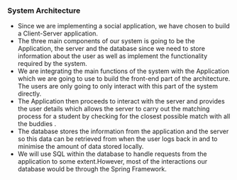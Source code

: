 ### System Architecture

* Since we are implementing a social application, we have chosen to build a Client-Server application.
* The three main components of our system is going to be the Application, the server and the database since we need to store information about the user as well as implement the functionality required by the system.
* We are integrating the main functions of the system with the Application which we are going to use to build the front-end part of the architecture. The users are only going to only interact with this part of the system directly.
* The Application then proceeds to interact with the server and provides the user details which allows the server to carry out the matching process for a student by checking for the closest possible match with all the buddies .
* The database stores the information from the application and the server so this data can be retrieved from when the user logs back in and to minimise the amount of data stored locally.
* We will use SQL within the database to handle requests from the application to some extent.However, most of the interactions our database would be through the Spring Framework.

